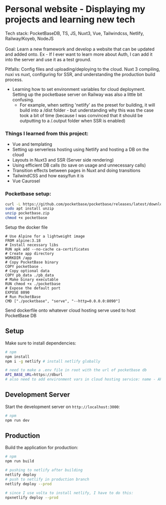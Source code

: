 # Personal website - Displaying my projects and learning new tech
Tech stack: PocketBaseDB, TS, JS, Nuxt3, Vue, Tailwindcss, Netlify, Railway/Koyeb, NodeJS
<br> <br>
Goal: Learn a new framework and develop a website that can be updated and added onto. Ex - If I ever want to learn more about Auth, I can add it into the server and use it as a test ground.

Pitfalls: Config files and uploading/deploying to the cloud. Nuxt 3 compiling, nuxi vs nuxt, configuring for SSR, and understanding the production build process.
- Learning how to set environment variables for cloud deployment. Setting up the pocketbase server on Railway was also a little bit confusing.
    - For example, when setting 'netlify' as the preset for building, it will build into a /dist folder - but understanding why this was the case took a bit of time (because I was convinced that it should be outputting to a /.output folder when SSR is enabled)

### Things I learned from this project:
- Vue and templating
- Setting up serverless hosting using Netlify and hosting a DB on the cloud
- Layouts in Nuxt3 and SSR (Server side rendering)
- Using efficient DB calls (to save on usage and unnecessary calls)
- Transition effects between pages in Nuxt and doing transitions
- TailwindCSS and how easy/fun it is
- Vue Caurosel 

### Pocketbase setup:
```bash
curl -L https://github.com/pocketbase/pocketbase/releases/latest/download/pocketbase_0.21.0_linux_amd64.zip -o pocketbase.zip
sudo apt install unzip
unzip pocketbase.zip
chmod +x pocketbase
```

Setup the docker file
```docker
# Use Alpine for a lightweight image
FROM alpine:3.18
# Install necessary libs
RUN apk add --no-cache ca-certificates
# Create app directory
WORKDIR /app
# Copy PocketBase binary
COPY pocketbase .
# Copy optional data
COPY pb_data ./pb_data
# Make binary executable
RUN chmod +x ./pocketbase
# Expose the default port
EXPOSE 8090
# Run PocketBase
CMD ["./pocketbase", "serve", "--http=0.0.0.0:8090"]
```
Send dockerfile onto whatever cloud hosting serve used to host PocketBase DB

## Setup

Make sure to install dependencies:

```bash
# npm
npm install
npm i -g netlify # install netlify globally
```

```bash
# need to make a .env file in root with the url of pocketbase db
API_BASE_URL=https://dburl
# also need to add environment vars in cloud hosting service: name - API_BASE_URL, url - url
```

## Development Server

Start the development server on `http://localhost:3000`:
```bash
# npm
npm run dev
```

## Production

Build the application for production:

```bash
# npm
npm run build

# pushing to netlify after building
netlify deploy
# push to netlify in production branch
netlify deploy --prod

# since I use volta to install netlify, I have to do this:
npxnetlify deploy --prod
```

